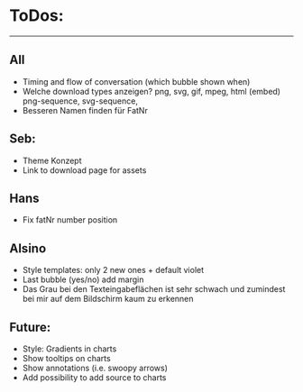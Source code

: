 # ToDos:
---

## All
- Timing and flow of conversation (which bubble shown when)
- Welche download types anzeigen?
     png, 
     svg, 
     gif,
     mpeg, 
     html (embed)
       png-sequence, 
       svg-sequence, 
- Besseren Namen finden für FatNr

## Seb:
- Theme Konzept
- Link to download page for assets

## Hans
- Fix fatNr number position

## Alsino
- Style templates: only 2 new ones + default violet
- Last bubble (yes/no) add margin
- Das Grau bei den Texteingabeflächen ist sehr schwach und zumindest bei mir auf dem Bildschirm kaum zu erkennen

## Future:
- Style: Gradients in charts
- Show tooltips on charts
- Show annotations (i.e. swoopy arrows)
- Add possibility to add source to charts

